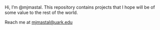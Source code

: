 Hi, I’m @mjmastal. This repository contains projects that I hope will be of some value to the rest of the world.

Reach me at mjmastal@uark.edu

<!---
mjmastal/mjmastal is a ✨ special ✨ repository because its `README.md` (this file) appears on your GitHub profile.
You can click the Preview link to take a look at your changes.
--->
